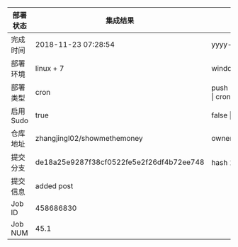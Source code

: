 部署状态 | 集成结果 | 参考值
---|---|---
完成时间 | 2018-11-23 07:28:54 | yyyy-mm-dd hh:mm:ss
部署环境 | linux + 7 | window \| linux + stable
部署类型 | cron | push \| pull_request \| api \| cron
启用Sudo | true | false \| true
仓库地址 | zhangjingl02/showmethemoney | owner_name/repo_name
提交分支 | de18a25e9287f38cf0522fe5e2f26df4b72ee748 | hash 16位
提交信息 | added post |
Job ID   | 458686830 |
Job NUM  | 45.1 |
